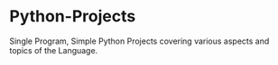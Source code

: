 # Python-Projects
Single Program, Simple Python Projects covering various aspects and topics of the Language.
